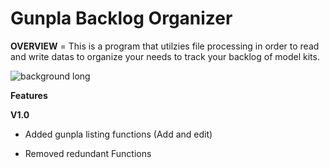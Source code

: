 # Gunpla Backlog Organizer

**OVERVIEW** = This is a program that utilzies file processing in order to read and write datas to organize your needs to track your backlog of model kits. 

![background long](https://user-images.githubusercontent.com/79687001/232764540-92db84ab-9b5c-4255-a34c-e7d64142a219.jpg)


**Features** 


**V1.0**
+ Added gunpla listing functions (Add and edit)  
- Removed redundant Functions 


